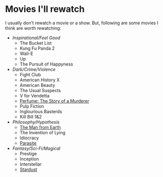 # Movies I'll rewatch

I usually don't rewatch a movie or a show. But, following are some movies I think are worth rewatching:
* _Inspirational/Feel Good_ 
  - The Bucket List
  - Kung Fu Panda 2
  - Wall-E
  - Up
  - The Pursuit of Happyness
* _Dark/Crime/Violence_ 
  - Fight Club
  - American History X
  - American Beauty
  - The Usual Suspects
  - V for Vendetta 
  - [Perfume: The Story of a Murderer](https://en.wikipedia.org/wiki/Perfume:_The_Story_of_a_Murderer_(film)) 
  - Pulp Fiction
  - Inglourious Basterds
  - Kill Bill 1&2
* _Philosophy/Hypothesis_
  - [The Man from Earth](https://en.wikipedia.org/wiki/The_Man_from_Earth)
  - The Invention of Lying
  - Idiocracy 
  - [Parasite](https://en.wikipedia.org/wiki/Parasite_(2019_film))
* _Fantasy/Sci-Fi/Magical_
  - Prestige
  - Inception
  - Interstellar
  - [Stardust](https://en.wikipedia.org/wiki/Stardust_(2007_film))






